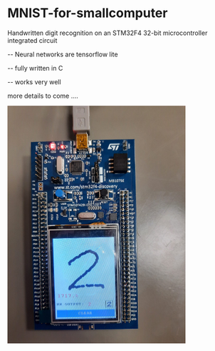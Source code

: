 # MNIST-for-smallcomputer
Handwritten digit recognition on an STM32F4 32-bit microcontroller integrated circuit

-- Neural networks are tensorflow lite

-- fully written in C

-- works very well


more details to come ....


<img src="/img/stm32.jpg" width="400">



